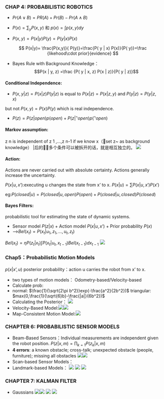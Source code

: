 ### CHAP 4: PROBABILISTIC ROBOTICS

- $Pr(A\vee B)=PR(A)+Pr(B)-Pr(A\wedge B)$

- $P(x)=\sum_y P(x,y)$ 和    $p(x)=\int p(x, y) dy$

- $P(x, y) = P(x | y)P( y) = P( y | x)P(x)$

$$
P(x|y)= \frac{P(x,y)}{ P(y)}=\frac{P( y | x) P(x)}{P( y)}=\frac {likehood\cdot prior}{evidence}
$$
- Bayes Rule with Background Knowledge：
$$P(x | y, z) =\frac {P( y | x, z) P(x | z)}{P( y | z)}$$
#### Conditional Independence:
- $P(x, y | z) = P(x | z)P( y | z)$ is equal to $P(x|z) = P(x | z, y)$ and $P( y|z) = P( y | z, x)$

but not $P(x, y ) = P(x)P( y)$ which is real independence.

- $P(z)=P(z | open) p(open) + P(z | \urcorner open) p(\urcorner open)$
#### Markov assumption:
z n is independent of z 1 ,...,z n-1 if we know x（set z~ as background knowledge）
|后的多个条件可以被拆开的话，就是相互独立的。
![](openz12.png)

#### Action:
Actions are never carried out with absolute certainty. Actions generally increase the uncertainty.

$P(x|u,x’)$:executing u changes the state from x’ to x.
$P(x | u)=\sum P(x | u, x')P(x')$

eg:$P(closed | u)= P(closed | u, open)P(open)+P(closed | u, closed )P(closed)$
#### Bayes Filters:
probabilistic tool for estimating the state of dynamic systems.
- Sensor model $P(z|x)$ + Action model $P(x|u,x’)$ + Prior probability $P(x)$
- -->$Bel(x_t ) = P(x_t | u_1 , z_1 , … , u_t , z_t )$

$Bel(x_t )= \eta P(z_t | x_t )\int P(x_t | u_t , x _{t-1} ) Bel(x_{t-1} ) dx_{t-1}$
![](bfAlgo.png)

### Chap5：Probabilistic Motion Models
$p(x | x’, u)$ posterior probability：action u carries the robot from x’ to x.
- two types of motion models： Odometry-based/Velocity-based
- Calculate prob:
- normal: $\frac{1}{\sqrt{2\pi b^2}}exp(-\frac{a^2}{2b^2})$ triangular: $max(0,\frac{1}{\sqrt{6}b}-\frac{|a|}{6b^2})$
- Calculating the Posterior：
![](calpri.png)
- Velocity-Based Model:![](vm.png)![](samv.png)
- Map-Consistent Motion Model:![](mp.png)
### CHAPTER 6: PROBABILISTIC SENSOR MODELS
- Beam-Based Sensors：Individual measurements are independent given the robot position.
$P(z | x, m)= \prod_{k=1} P(z_k | x, m)$
- **4 errors**: a known obstacle; cross-talk; unexpected obstacle (people, furniture); missing all obstacles
![](muerror.png)![](rmerror.png)
- Scan-based Sensor Models：
- Landmark-based Models：
![](landmark.png)
![](do.png)
![](bo.png)
### CHAPTER 7: KALMAN FILTER
- Gaussians
![](gs.png)![](pgs.png)
![](kal1.jpg)
![](kal2.jpg)
